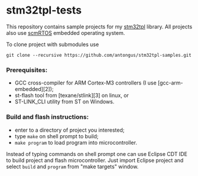 stm32tpl-tests
==============

This repository contains sample projects for my [stm32tpl][stm32tpl] library.
All projects also use [scmRTOS][scmrtos] embedded operating system.

To clone project with submodules use

`git clone --recursive https://github.com/antongus/stm32tpl-samples.git`

### Prerequisites:
- GCC cross-compiler for ARM Cortex-M3 controllers (I use [gcc-arm-embedded][2]);
- st-flash tool from [texane/stlink][3] on linux, or
- ST-LINK_CLI utility from ST on Windows.

### Build and flash instructions:
- enter to a directory of project you interested;
- type `make` on shell prompt to build;
- `make program` to load program into microcontroller.

Instead of typing commands on shell prompt one can use Eclipse CDT IDE to build project and flash microcontroller.
Just import Eclipse project and select `build` and `program` from "make targets" window.

[scmrtos]: https://github.com/scmrtos/scmrtos
[stm32tpl]: https://github.com/antongus/stm32tpl
